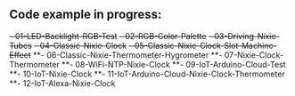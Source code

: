 ## Code example in progress:
~~- 01-LED-Backlight-RGB-Test~~
~~- 02-RGB-Color-Palette~~
~~- 03-Driving-Nixie-Tubes~~
~~- 04-Classic-Nixie-Clock~~
~~- 05-Classic-Nixie-Clock-Slot-Machine-Effect~~
**- 06-Classic-Nixie-Thermometer-Hygrometer
**- 07-Nixie-Clock-Thermometer
**- 08-WiFi-NTP-Nixie-Clock
**- 09-IoT-Arduino-Cloud-Test
**- 10-IoT-Nixie-Clock
**- 11-IoT-Arduino-Cloud-Nixie-Clock-Thermometer
**- 12-IoT-Alexa-Nixie-Clock
